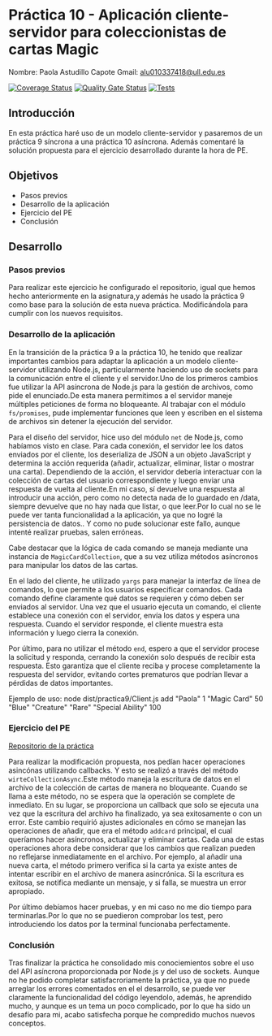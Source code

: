 # **Práctica 10 - Aplicación cliente-servidor para coleccionistas de cartas Magic**
Nombre: Paola Astudillo Capote
Gmail: alu010337418@ull.edu.es


[![Coverage Status](https://coveralls.io/repos/github/ULL-ESIT-INF-DSI-2324/ull-esit-inf-dsi-23-24-prct10-fs-proc-sockets-magic-app-PaolaAstudillo/badge.svg?branch=main)](https://coveralls.io/github/ULL-ESIT-INF-DSI-2324/ull-esit-inf-dsi-23-24-prct10-fs-proc-sockets-magic-app-PaolaAstudillo?branch=main)
[![Quality Gate Status](https://sonarcloud.io/api/project_badges/measure?project=ULL-ESIT-INF-DSI-2324_ull-esit-inf-dsi-23-24-prct10-fs-proc-sockets-magic-app-PaolaAstudillo&metric=alert_status)](https://sonarcloud.io/summary/new_code?id=ULL-ESIT-INF-DSI-2324_ull-esit-inf-dsi-23-24-prct10-fs-proc-sockets-magic-app-PaolaAstudillo)
[![Tests](https://github.com/ULL-ESIT-INF-DSI-2324/ull-esit-inf-dsi-23-24-prct10-fs-proc-sockets-magic-app-PaolaAstudillo/actions/workflows/node.js.yml/badge.svg)](https://github.com/ULL-ESIT-INF-DSI-2324/ull-esit-inf-dsi-23-24-prct10-fs-proc-sockets-magic-app-PaolaAstudillo/actions/workflows/node.js.yml)

## Introducción
En esta práctica haré uso de un modelo cliente-servidor y pasaremos de un práctica 9 síncrona a una práctica 10 asíncrona.
Además comentaré la solución propuesta para el ejercicio desarrollado durante la hora de PE.

## Objetivos
* Pasos previos
* Desarrollo de la aplicación
* Ejercicio del PE 
* Conclusión


## Desarrollo

### Pasos previos
Para realizar este ejercicio he configurado el repositorio, igual que hemos hecho anteriormente en la asignatura,y además he usado la práctica 9 como base para la solución de esta nueva práctica. Modificándola para cumplir con los nuevos requisitos.

### Desarrollo de la aplicación

En la transición de la práctica 9 a la práctica 10, he tenido que realizar importantes cambios para  adaptar la aplicación a un modelo cliente-servidor utilizando Node.js, particularmente haciendo uso de sockets para la comunicación entre el cliente y el servidor.Uno de los primeros cambios fue utilizar la API asíncrona de Node.js para la gestión de archivos, como pide el enunciado.De esta manera permitimos a el servidor maneje múltiples peticiones de forma no bloqueante. Al trabajar con el módulo `fs/promises`, pude implementar funciones que leen y escriben en el sistema de archivos sin detener la ejecución del servidor. 

Para el diseño del servidor, hice uso del módulo `net` de Node.js, como habíamos visto en clase. Para cada conexión, el servidor lee los datos enviados por el cliente, los deserializa de JSON a un objeto JavaScript y determina la acción requerida (añadir, actualizar, eliminar, listar o mostrar una carta). Dependiendo de la acción, el servidor debería interactuar con la colección de cartas del usuario correspondiente y luego enviar una respuesta de vuelta al cliente.En mi caso, sí devuelve una respuesta al introducir una acción, pero como no detecta nada de lo guardado en /data, siempre devuelve que no hay nada que listar, o que leer.Por lo cual no se le puede ver tanta funcionalidad a la aplicación, ya que no logré la persistencia de datos.. Y como no pude solucionar este fallo, aunque intenté realizar pruebas, salen erróneas.

Cabe destacar que la lógica de cada comando se maneja mediante una instancia de `MagicCardCollection`, que a su vez utiliza métodos asíncronos para manipular los datos de las cartas. 

En el lado del cliente, he utilizado `yargs` para manejar la interfaz de línea de comandos, lo que permite a los usuarios especificar comandos. Cada comando define claramente qué datos se requieren y cómo deben ser enviados al servidor. Una vez que el usuario ejecuta un comando, el cliente establece una conexión con el servidor, envía los datos y espera una respuesta. Cuando el servidor responde, el cliente muestra esta información y luego cierra la conexión.

Por último, para no utilizar el método `end`, espero a que el servidor procese la solicitud y responda, cerrando la conexión solo después de recibir esta respuesta. Esto garantiza que el cliente reciba y procese completamente la respuesta del servidor, evitando cortes prematuros que podrían llevar a pérdidas de datos importantes.

Ejemplo de uso: node dist/practica9/Client.js add "Paola" 1 "Magic Card" 50 "Blue" "Creature" "Rare" "Special Ability" 100

### Ejercicio del PE 
[Repositorio de la práctica](https://github.com/ULL-ESIT-INF-DSI-2324/ull-esit-inf-dsi-23-24-prct09-filesystem-magic-app-PaolaAstudillo)

Para realizar la modificación propuesta, nos pedían hacer operaciones asincónas utilizando callbacks. Y esto se realizó a través del método `wirteCollectionAsync`.Este método maneja la escritura de datos en el archivo de la colección de cartas de manera no bloqueante. Cuando se llama a este método, no se espera que la operación se complete de inmediato. En su lugar, se proporciona un callback que solo se ejecuta una vez que la escritura del archivo ha finalizado, ya sea exitosamente o con un error. 
Este cambio requirió ajustes adicionales en cómo se manejan las operaciones de añadir, que era el método `addcard` principal, el cual queríamos hacer asíncronos, actualizar y eliminar cartas. Cada una de estas operaciones ahora debe considerar que los cambios que realizan pueden no reflejarse inmediatamente en el archivo. Por ejemplo, al añadir una nueva carta, el método primero verifica si la carta ya existe antes de intentar escribir en el archivo de manera asincrónica. Si la escritura es exitosa, se notifica mediante un mensaje, y si falla, se muestra un error apropiado.

Por último debíamos hacer pruebas, y en mi caso no me dio tiempo para terminarlas.Por lo que no se puedieron comprobar los test, pero introduciendo los datos por la terminal funcionaba perfectamente.

### Conclusión
Tras finalizar la práctica he consolidado mis conociemientos sobre el uso del API asíncrona proporcionada por Node.js y del uso de sockets. Aunque no he podido completar satisfacroriamente la práctica, ya que no puede arreglar los errores comentados en el el desarrollo, se puede ver claramente la funcionalidad del código leyendolo, además, he aprendido mucho, y aunque es un tema un poco complicado, por lo que ha sido un desafío para mi, acabo satisfecha porque he compredido muchos nuevos conceptos.
